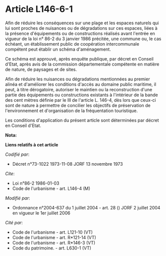 # Article L146-6-1

Afin de réduire les conséquences sur une plage et les espaces naturels qui lui sont proches de nuisances ou de dégradations
sur ces espaces, liées à la présence d'équipements ou de constructions réalisés avant l'entrée en vigueur de la loi n° 86-2
du 3 janvier 1986 précitée, une commune ou, le cas échéant, un établissement public de coopération intercommunale compétent
peut établir un schéma d'aménagement.

Ce schéma est approuvé, après enquête publique, par décret en Conseil d'Etat, après avis de la commission départementale
compétente en matière de nature, de paysages et de sites.

Afin de réduire les nuisances ou dégradations mentionnées au premier alinéa et d'améliorer les conditions d'accès au domaine
public maritime, il peut, à titre dérogatoire, autoriser le maintien ou la reconstruction d'une partie des équipements ou
constructions existants à l'intérieur de la bande des cent mètres définie par le III de l'article L. 146-4, dès lors que
ceux-ci sont de nature à permettre de concilier les objectifs de préservation de l'environnement et d'organisation de la
fréquentation touristique.

Les conditions d'application du présent article sont déterminées par décret en Conseil d'Etat.

**Nota:**



**Liens relatifs à cet article**

_Codifié par_:

  - Décret n°73-1022 1973-11-08 JORF 13 novembre 1973

_Cite_:

  - Loi n°86-2 1986-01-03
  - Code de l'urbanisme - art. L146-4 (M)

_Modifié par_:

  - Ordonnance n°2004-637 du 1 juillet 2004 - art. 28 () JORF 2 juillet 2004 en vigueur le 1er juillet 2006

_Cité par_:

  - Code de l'urbanisme - art. L121-10 (VT)
  - Code de l'urbanisme - art. R*121-14 (VT)
  - Code de l'urbanisme - art. R*146-3 (VT)
  - Code du patrimoine. - art. L630-1 (VT)
